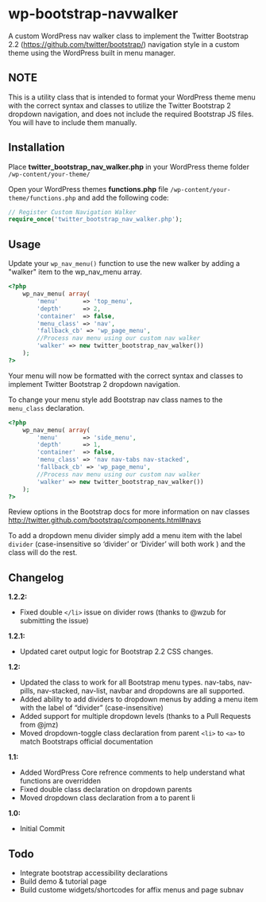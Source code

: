 wp-bootstrap-navwalker
======================

A custom WordPress nav walker class to implement the Twitter Bootstrap 2.2 (https://github.com/twitter/bootstrap/) navigation style in a custom theme using the WordPress built in menu manager.

NOTE
----
This is a utility class that is intended to format your WordPress theme menu with the correct syntax and classes to utilize the Twitter Bootstrap 2 dropdown navigation, and does not include the required Bootstrap JS files. You will have to include them manually. 

Installation
------------
Place **twitter_bootstrap_nav_walker.php** in your WordPress theme folder `/wp-content/your-theme/`

Open your WordPress themes **functions.php** file  `/wp-content/your-theme/functions.php` and add the following code:

```php
// Register Custom Navigation Walker
require_once('twitter_bootstrap_nav_walker.php');
```

Usage
------------
Update your `wp_nav_menu()` function to use the new walker by adding a "walker" item to the wp_nav_menu array.

```php
<?php 
	wp_nav_menu( array(
		'menu'		 => 'top_menu',
		'depth'		 => 2,
		'container'	 => false,
		'menu_class' => 'nav',
		'fallback_cb' => 'wp_page_menu',
		//Process nav menu using our custom nav walker
		'walker' => new twitter_bootstrap_nav_walker())
	);
?>
```

Your menu will now be formatted with the correct syntax and classes to implement Twitter Bootstrap 2 dropdown navigation. 

To change your menu style add Bootstrap nav class names to the `menu_class` declaration.

```php
<?php 
	wp_nav_menu( array(
		'menu'		 => 'side_menu',
		'depth'		 => 1,
		'container'	 => false,
		'menu_class' => 'nav nav-tabs nav-stacked',
		'fallback_cb' => 'wp_page_menu',
		//Process nav menu using our custom nav walker
		'walker' => new twitter_bootstrap_nav_walker())
	);
?>
```
Review options in the Bootstrap docs for more information on nav classes
http://twitter.github.com/bootstrap/components.html#navs

To add a dropdown menu divider simply add a menu item with the label `divider` (case-insensitive so ‘divider’ or ‘Divider’ will both work ) and the class will do the rest. 

Changelog
------------
**1.2.2:**
+ Fixed double `</li>` issue on divider rows (thanks to @wzub for submitting the issue)

**1.2.1:**
+ Updated caret output logic for Bootstrap 2.2 CSS changes.

**1.2:**
+ Updated the class to work for all Bootstrap menu types. nav-tabs, nav-pills, nav-stacked, nav-list, navbar and dropdowns are all supported.
+ Added ability to add dividers to dropdown menus by adding a menu item with the label of “divider” (case-insensitive) 
+ Added support for multiple dropdown levels (thanks to a Pull Requests from @jmz)
+ Moved dropdown-toggle class declaration from parent `<li>` to `<a>` to match Bootstraps official documentation

**1.1:**
+ Added WordPress Core refrence comments to help understand what functions are overridden
+ Fixed double class declaration on dropdown parents
+ Moved dropdown class declaration from a to parent li

**1.0:**
+ Initial Commit 

Todo
------------
+ Integrate bootstrap accessibility declarations
+ Build demo & tutorial page
+ Build custome widgets/shortcodes for affix menus and page subnav
